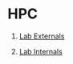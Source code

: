 # HPC

1. [Lab Externals](https://github.com/jugalw13/High_Performance_Computing/tree/master/Lab%20External)

2. [Lab Internals](https://github.com/jugalw13/High_Performance_Computing/tree/master/Lab%20Internal)